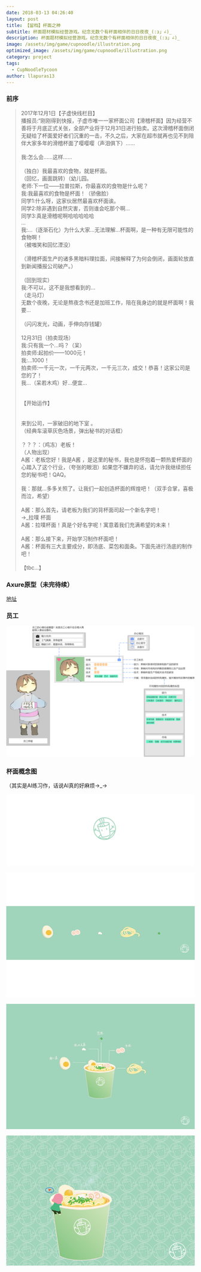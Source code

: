 ```yaml
---
date: 2018-03-13 04:26:40
layout: post
title: 【留档】杯面之神
subtitle: 杯面题材模拟经营游戏。纪念无数个有杯面相伴的日日夜夜_(:з」∠)_
description: 杯面题材模拟经营游戏。纪念无数个有杯面相伴的日日夜夜_(:з」∠)_
image: /assets/img/game/cupnoodle/illustration.png
optimized_image: /assets/img/game/cupnoodle/illustration.png
category: project
tags:
  - CupNoodleTycoon
author: llapuras13
---
```


### 前序

>2017年12月1日【子虚快线栏目】<br>
>播报员:“刚刚得到快报，子虚市唯一一家杯面公司【滑稽杯面】因为经营不善将于月底正式关张，全部产业将于12月31日进行拍卖。这次滑稽杯面倒闭无疑给了杯面爱好者们沉重的一击，不久之后，大家在超市就再也见不到陪伴大家多年的滑稽杯面了嘤嘤嘤（声泪俱下）......<br>
><br>
>我:怎么会......这样......<br>
><br>
>（独白）我最喜欢的食物，就是杯面。<br>
>（回忆，画面跳转）（幼儿园。<br>
>老师:下一位——拉普拉斯，你最喜欢的食物是什么呢？<br>
>我:我最喜欢的食物是杯面！（骄傲脸）<br>
>同学1:什么呀，这家伙居然最喜欢杯面诶。<br>
>同学2:除非遇到自然灾害，否则谁会吃那个啊...<br>
>同学3:真是滑稽呢啊哈哈哈哈哈<br>
>...<br>
>我:...（逐渐石化）为什么大家...无法理解...杯面啊，是一种有无限可能性的食物啊！<br>
>（被嗤笑和回忆湮没）<br>
><br>
>（滑稽杯面生产的诸多黑暗料理拉面，间接解释了为何会倒闭，画面轮放直到新闻播报公司破产。）<br>
><br>
>（回到现实）<br>
>我:不可以，这不是我想看到的...<br>
>（走马灯）<br>
>无数个夜晚，无论是熬夜念书还是加班工作，陪在我身边的就是杯面啊！我要...<br>
><br>
>（闪闪发光，动画，手伸向存钱罐）<br>
><br>
>12月31日（拍卖现场）<br>
>我:只有我一个...吗？（呆）<br>
>拍卖师:起拍价——1000元！<br>
>我:...1000！<br>
>拍卖师:一千元一次，一千元两次，一千元三次，成交！恭喜！这家公司是您的了！<br>
>我...（呆若木鸡）好...便宜...<br>
><br>
><br>
>【开始运作】  <br>
><br>
><br>
>来到公司，一家破旧的地下室 。<br>
> （经典车滚草灰色场景，弹出秘书的对话框）<br>
><br>
>？？？：（鸡冻）老板！<br>
>（人物出现）<br>
>A酱：老板您好！我是A酱 ，是这里的秘书，我也是怀抱着一颗热爱杯面的心踏入了这个行业，（夸张的眼泪）如果您不嫌弃的话，请允许我继续担任您的秘书吧！QAQ。<br>
><br>
>我：那就...多多关照了。让我们一起创造杯面的辉煌吧！（双手合掌，喜极而泣，希望）<br>
><br>
>A酱：那么首先，请老板为我们的背杯面司起一个新名字吧！<br>
>->_拉噗 杯面 <br>
>A酱：拉噗杯面！真是个好名字呢！寓意着我们充满希望的未来！<br>
><br>
>A酱：那么接下来，开始学习制作杯面吧！<br>
>A酱：杯面有三大主要成分，即汤底、菜包和面条。下面先进行汤底的制作吧！<br>
><br>
>【tbc...】<br>


### Axure原型（未完待续）

[地址](https://ylt4qc.axshare.com/#g=1&p=home)


### 员工

![](../assets/img/game/cupnoodle/staff_design.png)


### 杯面概念图

（其实是AI练习作，话说AI真的好麻烦→_→

![](../assets/img/game/cupnoodle/icon.png)

![](../assets/img/game/cupnoodle/ingredient.png)

![](../assets/img/game/cupnoodle/illustration.png)

![](../assets/img/game/cupnoodle/cover.png)
